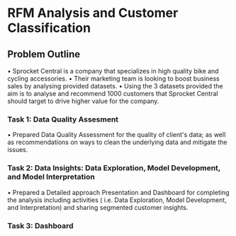 # RFM Analysis and Customer Classification

## Problem Outline
• Sprocket Central is a company that specializes in high quality bike and cycling accessories.
• Their marketing team is looking to boost business sales by analysing provided datasets.
• Using the 3 datasets provided the aim is to analyse and recommend 1000 customers that Sprocket Central should target to drive higher value for the company.


### Task 1: Data Quality Assesment
• Prepared Data Quality Assessment for the quality of client's data; as well as recommendations on ways to clean the underlying data and mitigate the issues.

### Task 2: Data Insights: Data Exploration, Model Development, and Model Interpretation
• Prepared a Detailed approach Presentation and Dashboard for completing the analysis including activities ( i.e. Data Exploration, Model Development, and Interpretation) and sharing segmented customer insights.

### Task 3: Dashboard

